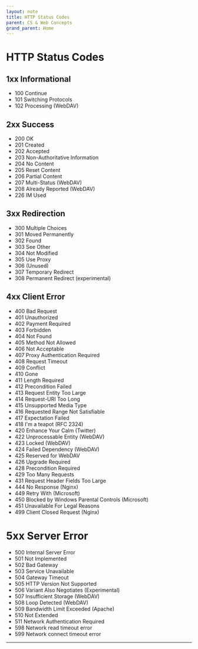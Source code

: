 ```yaml
---
layout: note
title: HTTP Status Codes
parent: CS & Web Concepts
grand_parent: Home
---
```


# HTTP Status Codes

## 1xx Informational

- 100 Continue
- 101 Switching Protocols
- 102 Processing (WebDAV)

## 2xx Success

- 200 OK
- 201 Created
- 202 Accepted
- 203 Non-Authoritative Information
- 204 No Content
- 205 Reset Content
- 206 Partial Content
- 207 Multi-Status (WebDAV)
- 208 Already Reported (WebDAV)
- 226 IM Used

## 3xx Redirection

- 300 Multiple Choices
- 301 Moved Permanently
- 302 Found
- 303 See Other
- 304 Not Modified
- 305 Use Proxy
- 306 (Unused)
- 307 Temporary Redirect
- 308 Permanent Redirect (experimental)

## 4xx Client Error

- 400 Bad Request
- 401 Unauthorized
- 402 Payment Required
- 403 Forbidden
- 404 Not Found
- 405 Method Not Allowed
- 406 Not Acceptable
- 407 Proxy Authentication Required
- 408 Request Timeout
- 409 Conflict
- 410 Gone
- 411 Length Required
- 412 Precondition Failed
- 413 Request Entity Too Large
- 414 Request-URI Too Long
- 415 Unsupported Media Type
- 416 Requested Range Not Satisfiable
- 417 Expectation Failed
- 418 I'm a teapot (RFC 2324)
- 420 Enhance Your Calm (Twitter)
- 422 Unprocessable Entity (WebDAV)
- 423 Locked (WebDAV)
- 424 Failed Dependency (WebDAV)
- 425 Reserved for WebDAV
- 426 Upgrade Required
- 428 Precondition Required
- 429 Too Many Requests
- 431 Request Header Fields Too Large
- 444 No Response (Nginx)
- 449 Retry With (Microsoft)
- 450 Blocked by Windows Parental Controls (Microsoft)
- 451 Unavailable For Legal Reasons
- 499 Client Closed Request (Nginx)

# 5xx Server Error

- 500 Internal Server Error
- 501 Not Implemented
- 502 Bad Gateway
- 503 Service Unavailable
- 504 Gateway Timeout
- 505 HTTP Version Not Supported
- 506 Variant Also Negotiates (Experimental)
- 507 Insufficient Storage (WebDAV)
- 508 Loop Detected (WebDAV)
- 509 Bandwidth Limit Exceeded (Apache)
- 510 Not Extended
- 511 Network Authentication Required
- 598 Network read timeout error
- 599 Network connect timeout error

---
